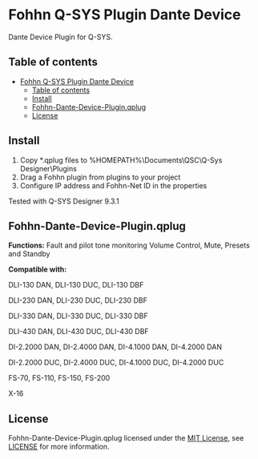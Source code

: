 # Fohhn Q-SYS Plugin Dante Device
Dante Device Plugin for Q-SYS.

## Table of contents
- [Fohhn Q-SYS Plugin Dante Device](#fohhn-q-sys-plugin-dante-device)
	- [Table of contents](#table-of-contents)
	- [Install](#install)
	- [Fohhn-Dante-Device-Plugin.qplug](#fohhn-dante-device-pluginqplug)
	- [License](#license)


## Install 
1. Copy *.qplug files to %HOMEPATH%\Documents\QSC\Q-Sys Designer\Plugins
2. Drag a Fohhn plugin from plugins to your project
3. Configure IP address and Fohhn-Net ID in the properties

Tested with Q-SYS Designer 9.3.1

## Fohhn-Dante-Device-Plugin.qplug
**Functions:**
Fault and pilot tone monitoring
Volume Control, Mute, Presets and Standby

**Compatible with:**

DLI-130 DAN, DLI-130 DUC, DLI-130 DBF

DLI-230 DAN, DLI-230 DUC, DLI-230 DBF

DLI-330 DAN, DLI-330 DUC, DLI-330 DBF

DLI-430 DAN, DLI-430 DUC, DLI-430 DBF

DI-2.2000 DAN, DI-2.4000 DAN, DI-4.1000 DAN, DI-4.2000 DAN

DI-2.2000 DUC, DI-2.4000 DUC, DI-4.1000 DUC, DI-4.2000 DUC

FS-70, FS-110, FS-150, FS-200

X-16

## License
Fohhn-Dante-Device-Plugin.qplug licensed under the [MIT License](https://opensource.org/licenses/MIT), see [LICENSE](LICENSE) for more information.
